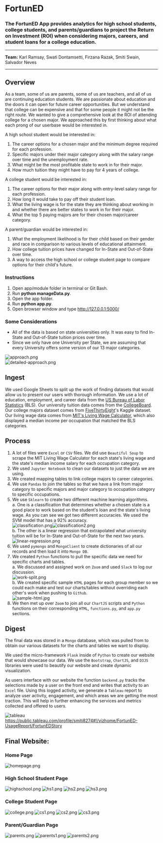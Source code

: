 # FortunED
### The FortunED App provides analytics for high school students, college students, and parents/guardians to project the Return on Investment (ROI) when considering majors, careers, and student loans for a college education.
<hr>

**Team:** Karl Ramsay, Swati Dontamsetti, Firzana Razak, Smiti Swain, Salvador Neves
<hr>

## Overview
As a team, some of us are parents, some of us are teachers, and all of us are continuing education students. We are passionate about education and the doors it can open for future career opportunities. But we understand that college can be expensive and that for some people it might not be the right route. We wanted to give a comprehensive look at the ROI of attending college for a chosen major. We approached this by first thinking about what each prong of our userbase would be interested in.

A high school student would be interested in:
1. The career options for a chosen major and the minimum degree required for each profession.
2. Specific majors under their major category along with the salary range over time and the unemployment rate.
3. What might be the most profitable state to work in for their major.
4. How much tuition they might have to pay for 4 years of college.

A college student would be interested in:
1. The career options for their major along with entry-level salary range for each profession.
2. How long it would take to pay off their student loan.
3. What the living wage is for the state they are thinking about working in and whether there are better states to work in for their major.
4. What the top 5 paying majors are for their chosen major/career category.

A parent/guardian would be interested in:
1. What the employment likelihood is for their child based on their gender and race in comparison to various levels of educational attainment.
2. How college tuition prices have changed for In-State and Out-of-State over time.
3. A way to access the high school or college student page to compare options for their child's future.

### Instructions
1. Open app/module folder in terminal or Git Bash.
2. Run **python manageData.py**. 
3. Open the app folder.
4. Run **python app.py**. 
5. Open browser window and type http://127.0.0.1:5000/

### Some Considerations
- All of the data is based on state universities only. It was easy to find In-State and Out-of-State tuition prices over time.
- Since we only have one University per State, we are assuming that every University offers some version of our 13 major categories.

![approach.png](images/FortunEd-3-Stage_Approach.png)
<br>
![detailed-approach.png](images/FortunEd-Architecture.png)

## Ingest
We used Google Sheets to split up the work of finding datasets that would allow us to present our users with thorough information. We use a lot of education, employment, and career data from the <a href="https://www.bls.gov/emp/tables.htm">US Bureau of Labor Statistics</a> (BLS). Our university tuition data comes from the <a href="https://research.collegeboard.org/trends/college-pricing">CollegeBoard</a>. Our college majors dataset comes from <a href="https://www.kaggle.com/fivethirtyeight/fivethirtyeight-college-majors-dataset/data?select=majors-list.csv">FiveThirtyEight</a>'s Kaggle dataset. Our living wage data comes from <a href="https://livingwage.mit.edu/">MIT's Living Wage Calculator</a>, which also displayed a median income per occupation that matched the BLS categories.

## Process
1. A lot of files were `Excel` or `CSV` files. We did use `Beautiful Soup` to scrape the MIT Living Wage Calculator for each state's living wage and the state's median income salary for each occupation category.
2. We used `Jupyter Notebook` to clean our datasets to just the data we are using.
3. We created mapping tables to link college majors to career categories.
4. We use `Pandas` to join the tables so that we have a link from major category to specific majors and major category to occupation category to specific occupations.
5. We use `Sklearn` to create two different machine learning algorithms.
  <br>a. One is a classification that determines whether a chosen state is a good place to work based on the student's loan and the state's living wage. As you can see we got two different accuracies. We used the SVM model that has a 92% accuracy.
  <br>![classification.png](images/SVM_model_CR.PNG)![classification2.png](images/Logistic_Regression_CR.PNG)
  <br>b. The other is a linear regression that extrapolated what university tuition will be for In-State and Out-of-State for the next two years.
  <br>![linear-regression.png](images/lin-regress.png)
6. We used `pymongo` and `MongoClient` to create dictionaries of all our records and then load it into `Mongo DB`.
7. We created `Python` functions to pull the specific data we need for specific charts and tables.
  <br>a. We discussed and assigned work on `Zoom` and used `Slack` to log our discussion.
  <br>![work-split.png](images/slack_group_split.png)
  <br>b. We created specific sample `HTML` pages for each group member so we could each make and test our charts/tables without overriding each other's work when pushing to `Github`.
  <br>![sample-html.jpg](images/sample_html.jpg)
8. We then met up over `Zoom` to join all our `ChartJS` scripts and `Python` functions on their corresponding `HTML`, `functions.py`, and `app.py` sections.

## Digest
The final data was stored in a `Mongo` database, which was pulled from to obtain our various datasets for the charts and tables we want to display.

We used the micro-framework `Flask` inside of `Python` to create our website that would showcase our data. We use the `Bootstrap`, `ChartJS`, and `D3JS` libraries were used to beautify our website and create dynamic visualization.

As users interface with our website the function `backend.py` tracks the selections made by a user on the front end and writes that activity to an `Excel` file. Using this logged activity, we generate a `Tableau` report to analyze user activity, engagement, and which areas we are getting the most traction. This will help in further enhancing the services and metrics collected and offered to users.

![tableau](images/tableau.png)
https://public.tableau.com/profile/smiti8274#!/vizhome/FortunED-UsageReport/FortunEDStory

## Final Website:
### Home Page
![homepage.png](images/home.png)

### High School Student Page
![highschool.png](images/hs-home.png)
![hs1.png](images/hs1.png)
![hs2.png](images/hs2.png)
![hs3.png](images/hs3.png)

### College Student Page
![college.png](images/cs-home.png)
![cs1.png](images/cs1.png)
![cs2.png](images/cs2.png)
![cs3.png](images/cs3.png)

### Parent/Guardian Page
![parents.png](images/parents-home.png)
![parents1.png](images/parents1.png)
![parents2.png](images/parents2.png)
